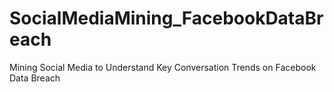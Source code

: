 # SocialMediaMining_FacebookDataBreach
Mining Social Media to Understand Key Conversation Trends on Facebook Data Breach
